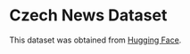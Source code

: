 # Czech News Dataset

This dataset was obtained from [Hugging Face](https://huggingface.co/datasets/hynky/czech_news_dataset_v2).
